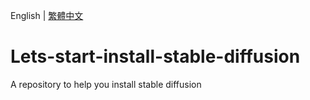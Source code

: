 English | [繁體中文](README_TCH.md)

# Lets-start-install-stable-diffusion
A repository to help you install stable diffusion
